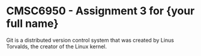 # CMSC6950 - Assignment 3 for {your full name}

Git is a distributed version control system that was created by
Linus Torvalds, the creator of the Linux kernel.
